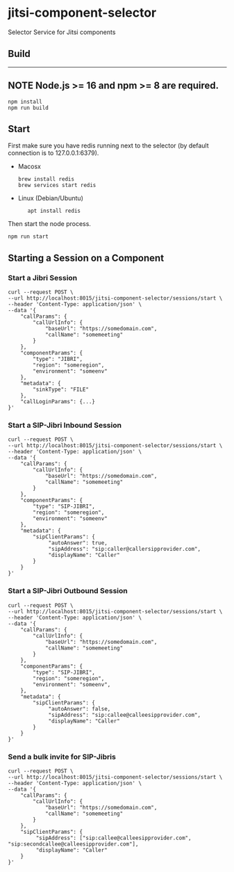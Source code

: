# jitsi-component-selector
Selector Service for Jitsi components

## Build
---
**NOTE**
Node.js >= 16 and npm >= 8 are required.
---

```
npm install
npm run build
```

## Start
First make sure you have redis running next to the selector (by default connection is to 127.0.0.1:6379).
 * Macosx
    ```
    brew install redis
    brew services start redis
   ```
 * Linux (Debian/Ubuntu)
   ```
      apt install redis
   ```
Then start the node process.
```
npm run start
```


## Starting a Session on a Component

### Start a Jibri Session

```
curl --request POST \
--url http://localhost:8015/jitsi-component-selector/sessions/start \
--header 'Content-Type: application/json' \
--data '{
	"callParams": {
		"callUrlInfo": {
			"baseUrl": "https://somedomain.com",
			"callName": "somemeeting"
		}
	},
	"componentParams": {
		"type": "JIBRI",
		"region": "someregion",
		"environment": "someenv"
	},
	"metadata": {
        "sinkType": "FILE"
    },
	"callLoginParams": {...}
}'
```

### Start a SIP-Jibri Inbound Session

```
curl --request POST \
--url http://localhost:8015/jitsi-component-selector/sessions/start \
--header 'Content-Type: application/json' \
--data '{
	"callParams": {
		"callUrlInfo": {
			"baseUrl": "https://somedomain.com",
			"callName": "somemeeting"
		}
	},
	"componentParams": {
		"type": "SIP-JIBRI",
		"region": "someregion",
		"environment": "someenv"
	},
	"metadata": {
        "sipClientParams": {
             "autoAnswer": true,
             "sipAddress": "sip:caller@callersipprovider.com",
             "displayName": "Caller"
        }
    }
}'
```

### Start a SIP-Jibri Outbound Session


```
curl --request POST \
--url http://localhost:8015/jitsi-component-selector/sessions/start \
--header 'Content-Type: application/json' \
--data '{
	"callParams": {
		"callUrlInfo": {
			"baseUrl": "https://somedomain.com",
			"callName": "somemeeting"
		}
	},
	"componentParams": {
		"type": "SIP-JIBRI",
		"region": "someregion",
		"environment": "someenv",
	},
	"metadata": {
        "sipClientParams": {
             "autoAnswer": false,
             "sipAddress": "sip:callee@calleesipprovider.com",
             "displayName": "Caller"
        }
    }
}'
```

### Send a bulk invite for SIP-Jibris

```
curl --request POST \
--url http://localhost:8015/jitsi-component-selector/sessions/start \
--header 'Content-Type: application/json' \
--data '{
	"callParams": {
		"callUrlInfo": {
			"baseUrl": "https://somedomain.com",
			"callName": "somemeeting"
		}
	},
	"sipClientParams": {
         "sipAddress": ["sip:callee@calleesipprovider.com", "sip:secondcallee@calleesipprovider.com"],
         "displayName": "Caller"
    }
}'
```
